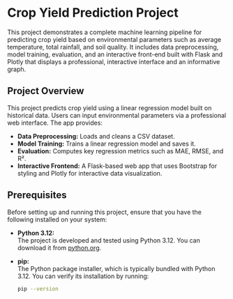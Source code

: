 # Crop Yield Prediction Project

This project demonstrates a complete machine learning pipeline for predicting crop yield based on environmental parameters such as average temperature, total rainfall, and soil quality. It includes data preprocessing, model training, evaluation, and an interactive front-end built with Flask and Plotly that displays a professional, interactive interface and an informative graph.

## Project Overview

This project predicts crop yield using a linear regression model built on historical data. Users can input environmental parameters via a professional web interface. The app provides:
- **Data Preprocessing:** Loads and cleans a CSV dataset.
- **Model Training:** Trains a linear regression model and saves it.
- **Evaluation:** Computes key regression metrics such as MAE, RMSE, and R².
- **Interactive Frontend:** A Flask-based web app that uses Bootstrap for styling and Plotly for interactive data visualization.

## Prerequisites

Before setting up and running this project, ensure that you have the following installed on your system:

- **Python 3.12:**  
  The project is developed and tested using Python 3.12. You can download it from [python.org](https://www.python.org/downloads/).

- **pip:**  
  The Python package installer, which is typically bundled with Python 3.12. You can verify its installation by running:
  ```bash
  pip --version
